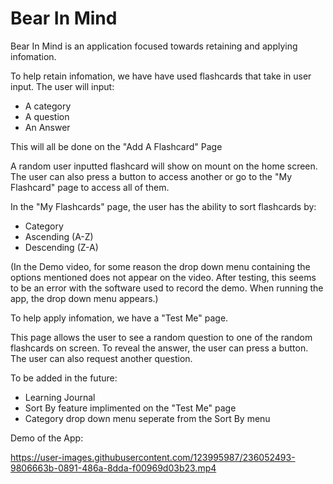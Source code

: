 # Bear In Mind

Bear In Mind is an application focused towards retaining and applying infomation. 

To help retain infomation, we have have used flashcards that take in user input. The user will input:

- A category
- A question
- An Answer

This will all be done on the "Add A Flashcard" Page

A random user inputted flashcard will show on mount on the home screen. The user can also press a button to access another or go to the "My Flashcard" page to access all of them.

In the "My Flashcards" page, the user has the ability to sort flashcards by:

- Category
- Ascending (A-Z)
- Descending (Z-A)

(In the Demo video, for some reason the drop down menu containing the options mentioned does not appear on the video. After testing, this seems to be an error with the software used to record the demo. When running the app, the drop down menu appears.)

To help apply infomation, we have a "Test Me" page. 

This page allows the user to see a random question to one of the random flashcards on screen. To reveal the answer, the user can press a button. The user can also request another question.

To be added in the future:

- Learning Journal
- Sort By feature implimented on the "Test Me" page
- Category drop down menu seperate from the Sort By menu

Demo of the App:




https://user-images.githubusercontent.com/123995987/236052493-9806663b-0891-486a-8dda-f00969d03b23.mp4

